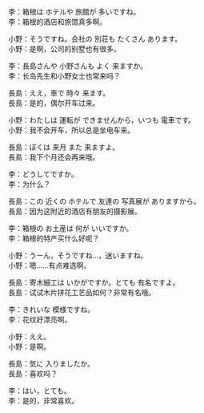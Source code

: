 李：箱根は ホテルや 旅館が 多いですね。  
李：箱根的酒店和旅馆真多啊。  

小野：そうですね。会社の 別荘も たくさん あります。  
小野：是啊，公司的别墅也有很多。  

李：長島さんや 小野さんも よく 来ますか。  
李：长岛先生和小野女士也常来吗？  

長島：ええ，車で 時々 来ます。  
長島：是的，偶尔开车过来。  

小野：わたしは 運転が できませんから，いつも 電車です。  
小野：我不会开车，所以总是坐电车来。  

長島：ぼくは 来月 また 来ますよ。  
長島：我下个月还会再来哦。  

李：どうしてですか。  
李：为什么？  

長島：この 近くの ホテルで 友達の 写真展が ありますから。  
長島：因为这附近的酒店有朋友的摄影展。  

李：箱根の お土産は 何が いいですか。  
李：箱根的特产买什么好呢？  

小野：うーん，そうですね…，迷いますね。  
小野：嗯……有点难选啊。  

長島：寄木細工は いかがですか。とても 有名ですよ。  
長島：试试木片拼花工艺品如何？非常有名哦。  

李：きれいな 模様ですね。  
李：花纹好漂亮啊。  

小野：ええ。  
小野：是啊。  

長島：気に 入りましたか。  
長島：喜欢吗？  

李：はい，とても。  
李：是的，非常喜欢。
